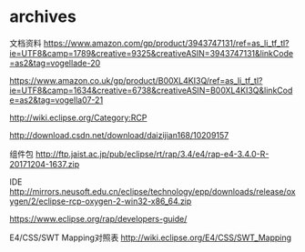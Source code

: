 # archives
文档资料
https://www.amazon.com/gp/product/3943747131/ref=as_li_tf_tl?ie=UTF8&camp=1789&creative=9325&creativeASIN=3943747131&linkCode=as2&tag=vogellade-20

https://www.amazon.co.uk/gp/product/B00XL4KI3Q/ref=as_li_tf_tl?ie=UTF8&camp=1634&creative=6738&creativeASIN=B00XL4KI3Q&linkCode=as2&tag=vogella07-21

http://wiki.eclipse.org/Category:RCP


http://download.csdn.net/download/daizijian168/10209157

组件包
http://ftp.jaist.ac.jp/pub/eclipse/rt/rap/3.4/e4/rap-e4-3.4.0-R-20171204-1637.zip

IDE
http://mirrors.neusoft.edu.cn/eclipse/technology/epp/downloads/release/oxygen/2/eclipse-rcp-oxygen-2-win32-x86_64.zip



https://www.eclipse.org/rap/developers-guide/


E4/CSS/SWT Mapping对照表
http://wiki.eclipse.org/E4/CSS/SWT_Mapping
